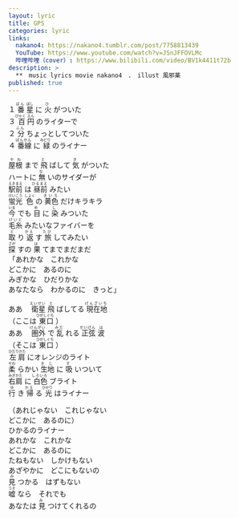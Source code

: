 ```yaml
---
layout: lyric
title: GPS
categories: lyric
links: 
  nakano4: https://nakano4.tumblr.com/post/7758813439
  YouTube: https://www.youtube.com/watch?v=JSnJFFOVLMc
  哔哩哔哩（cover）: https://www.bilibili.com/video/BV1k4411t72b
description: >
  **　music lyrics movie nakano4　.　illust 風邪薬
published: true
---
```


１<ruby>
    <rb>番</rb>
    <rt>ばん</rt>
</ruby><ruby>
    <rb>星</rb>
    <rt>ぼし</rt>
</ruby>に<ruby>
    <rb>火</rb>
    <rt>ひ</rt>
</ruby>がついた<br />３<ruby>
    <rb>百</rb>
    <rt>びゃく</rt>
</ruby><ruby>
    <rb>円</rb>
    <rt>えん</rt>
</ruby>のライターで<br />２<ruby>
    <rb>分</rb>
    <rt>ふん</rt>
</ruby>ちょっとしてついた<br />４<ruby>
    <rb>番線</rb>
    <rt>ばんせん</rt>
</ruby>に<ruby>
    <rb>緑</rb>
    <rt>みどり</rt>
</ruby>のライナー<br />

<ruby>
    <rb>屋根</rb>
    <rt>やね</rt>
</ruby>まで<ruby>
    <rb>飛</rb>
    <rt>と</rt>
</ruby>ばして<ruby>
    <rb>気</rb>
    <rt>き</rt>
</ruby>がついた<br />ハートに<ruby>
    <rb>無</rb>
    <rt>な</rt>
</ruby>いのサイダーが<br /><ruby>
    <rb>駅前</rb>
    <rt>えきまえ</rt>
</ruby>は<ruby>
    <rb>昼前</rb>
    <rt>ひるまえ</rt>
</ruby>みたい<br /><ruby>
    <rb>蛍光</rb>
    <rt>けいこう</rt>
</ruby><ruby>
    <rb>色</rb>
    <rt>しょく</rt>
</ruby>の<ruby>
    <rb>黄色</rb>
    <rt>きいろ</rt>
</ruby>だけキラキラ<br /><ruby>
    <rb>今</rb>
    <rt>いま</rt>
</ruby>でも<ruby>
    <rb>目</rb>
    <rt>め</rt>
</ruby>に<ruby>
    <rb>染</rb>
    <rt>し</rt>
</ruby>みついた<br /><ruby>
    <rb>毛糸</rb>
    <rt>けいと</rt>
</ruby>みたいなファイバーを<br /><ruby>
    <rb>取</rb>
    <rt>と</rt>
</ruby>り<ruby>
    <rb>返</rb>
    <rt>かえ</rt>
</ruby>す<ruby>
    <rb>旅</rb>
    <rt>たび</rt>
</ruby>してみたい<br /><ruby>
    <rb>探</rb>
    <rt>さが</rt>
</ruby>すの<ruby>
    <rb>果</rb>
    <rt>は</rt>
</ruby>てまでまだまだ<br />「あれかな　これかな<br />どこかに　あるのに<br />みぎかな　ひだりかな<br />あなたなら　わかるのに　きっと」<br />

ああ　<ruby>
    <rb>衛星</rb>
    <rt>えいせい</rt>
</ruby><ruby>
    <rb>飛</rb>
    <rt>と</rt>
</ruby>ばしてる<ruby>
    <rb>現在地</rb>
    <rt>げんざいち</rt>
</ruby><br />（ここは<ruby>
    <rb>東口</rb>
    <rt>ひがしぐち</rt>
</ruby>）<br />ああ　<ruby>
    <rb>圏外</rb>
    <rt>けんがい</rt>
</ruby>で<ruby>
    <rb>乱</rb>
    <rt>みだ</rt>
</ruby>れる<ruby>
    <rb>正弦</rb>
    <rt>せいげん</rt>
</ruby><ruby>
    <rb>波</rb>
    <rt>は</rt>
</ruby><br />（そこは<ruby>
    <rb>東口</rb>
    <rt>ひがしぐち</rt>
</ruby>）<br /><ruby>
    <rb>左肩</rb>
    <rt>ひだりかた</rt>
</ruby>にオレンジのライト<br /><ruby>
    <rb>柔</rb>
    <rt>やわ</rt>
</ruby>らかい<ruby>
    <rb>生地</rb>
    <rt>きじ</rt>
</ruby>に<ruby>
    <rb>吸</rb>
    <rt>す</rt>
</ruby>いついて<br /><ruby>
    <rb>右肩</rb>
    <rt>みぎかた</rt>
</ruby>に<ruby>
    <rb>白色</rb>
    <rt>しろいろ</rt>
</ruby>ブライト<br /><ruby>
    <rb>行</rb>
    <rt>ゆ</rt>
</ruby>き<ruby>
    <rb>帰</rb>
    <rt>かえ</rt>
</ruby>る<ruby>
    <rb>光</rb>
    <rt>ひかり</rt>
</ruby>はライナー<br />

（あれじゃない　これじゃない<br />どこかに　あるのに）<br />ひかるのライナー<br />あれかな　これかな<br />どこかに　あるのに<br />たねもない　しかけもない<br />あざやかに　どこにもないの<br /><ruby>
    <rb>見</rb>
    <rt>み</rt>
</ruby>つかる　はずもない<br /><ruby>
    <rb>嘘</rb>
    <rt>うそ</rt>
</ruby>なら　それでも<br />あなたは<ruby>
    <rb>見</rb>
    <rt>み</rt>
</ruby>つけてくれるの